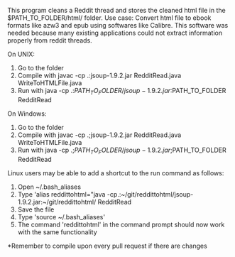 This program cleans a Reddit thread and stores the cleaned html file in the $PATH_TO_FOLDER/html/ folder.
Use case: Convert html file to ebook formats like azw3 and epub using softwares like Calibre.
This software was needed because many existing applications could not extract information properly from reddit threads.

On UNIX:
1) Go to the folder
2) Compile with javac -cp .:jsoup-1.9.2.jar RedditRead.java WriteToHTMLFile.java
3) Run with java -cp .:$PATH_TO_FOLDER/jsoup-1.9.2.jar:$PATH_TO_FOLDER RedditRead

On Windows:
1) Go to the folder
2) Compile with javac -cp .;jsoup-1.9.2.jar RedditRead.java WriteToHTMLFile.java
3) Run with java -cp .;$PATH_TO_FOLDER/jsoup-1.9.2.jar;$PATH_TO_FOLDER RedditRead

Linux users may be able to add a shortcut to the run command as follows:
1) Open ~/.bash_aliases
2) Type 'alias reddittohtml="java -cp.:~/git/reddittohtml/jsoup-1.9.2.jar:~/git/reddittohtml/ RedditRead
3) Save the file
4) Type 'source ~/.bash_aliases'
5) The command 'reddittohtml' in the command prompt should now work with the same functionality

*Remember to compile upon every pull request if there are changes
